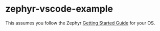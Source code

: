 # zephyr-vscode-example

This assumes you follow the Zephyr [Getting Started Guide](https://docs.zephyrproject.org/latest/develop/getting_started/index.html) for your OS.